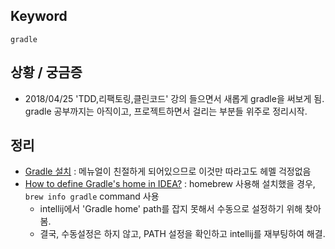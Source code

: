 ## Keyword
`gradle`

## 상황 / 궁금증
- 2018/04/25 'TDD,리팩토링,클린코드' 강의 들으면서 새롭게 gradle을 써보게 됨. gradle 공부까지는 아직이고, 프로젝트하면서 걸리는 부분들 위주로 정리시작.

## 정리
- [Gradle 설치](https://gradle.org/install/#helpful-information) : 메뉴얼이 친절하게 되어있으므로 이것만 따라고도 헤멜 걱정없음
- [How to define Gradle's home in IDEA?](https://stackoverflow.com/questions/18495474/how-to-define-gradles-home-in-idea) : homebrew 사용해 설치했을 경우, `brew info gradle`  command 사용
    + intellij에서 'Gradle home' path를 잡지 못해서 수동으로 설정하기 위해 찾아봄. 
    + 결국, 수동설정은 하지 않고, PATH 설정을 확인하고 intellij를 재부팅하여 해결.